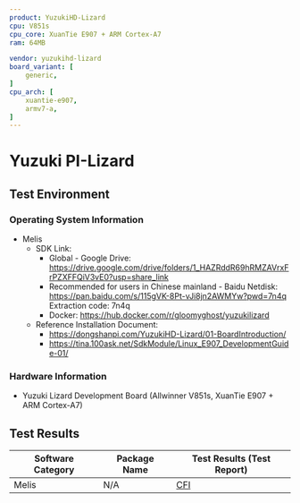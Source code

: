 ```yaml
---
product: YuzukiHD-Lizard
cpu: V851s
cpu_core: XuanTie E907 + ARM Cortex-A7
ram: 64MB

vendor: yuzukihd-lizard
board_variant: [
    generic,
]
cpu_arch: [
    xuantie-e907,
    armv7-a,
]
---
```


# Yuzuki PI-Lizard

## Test Environment

### Operating System Information

- Melis
    - SDK Link:
        - Global - Google Drive: https://drive.google.com/drive/folders/1_HAZRddR69hRMZAVrxFrPZXFFQiV3vE0?usp=share_link
        - Recommended for users in Chinese mainland - Baidu Netdisk: https://pan.baidu.com/s/115gVK-8Pt-vJi8jn2AWMYw?pwd=7n4q Extraction code: 7n4q
        - Docker: https://hub.docker.com/r/gloomyghost/yuzukilizard
    - Reference Installation Document:
        - https://dongshanpi.com/YuzukiHD-Lizard/01-BoardIntroduction/
        - https://tina.100ask.net/SdkModule/Linux_E907_DevelopmentGuide-01/

### Hardware Information

- Yuzuki Lizard Development Board (Allwinner V851s, XuanTie E907 + ARM Cortex-A7)

## Test Results

| Software Category | Package Name | Test Results (Test Report) |
| ----------------- | ------------ | -------------------------- |
| Melis             | N/A          | [CFI][Melis]               |

[Melis]: ./Melis/README.md
